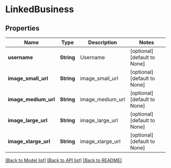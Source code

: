 # LinkedBusiness

## Properties
Name | Type | Description | Notes
------------ | ------------- | ------------- | -------------
**username** | **String** | Username | [optional] [default to None]
**image_small_url** | **String** | image_small_url | [optional] [default to None]
**image_medium_url** | **String** | image_medium_url | [optional] [default to None]
**image_large_url** | **String** | image_large_url | [optional] [default to None]
**image_xlarge_url** | **String** | image_xlarge_url | [optional] [default to None]

[[Back to Model list]](../README.md#documentation-for-models) [[Back to API list]](../README.md#documentation-for-api-endpoints) [[Back to README]](../README.md)


